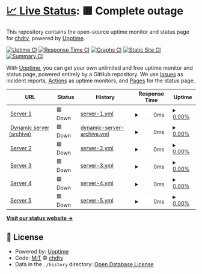 # [📈 Live Status](https://status.chd-tv.tk): <!--live status--> **🟥 Complete outage**

This repository contains the open-source uptime monitor and status page for [chdtv](https://status.chd-tv.tk), powered by [Upptime](https://github.com/upptime/upptime).

[![Uptime CI](https://github.com/chdtv/uptime/workflows/Uptime%20CI/badge.svg)](https://github.com/chdtv/uptime/actions?query=workflow%3A%22Uptime+CI%22)
[![Response Time CI](https://github.com/chdtv/uptime/workflows/Response%20Time%20CI/badge.svg)](https://github.com/chdtv/uptime/actions?query=workflow%3A%22Response+Time+CI%22)
[![Graphs CI](https://github.com/chdtv/uptime/workflows/Graphs%20CI/badge.svg)](https://github.com/chdtv/uptime/actions?query=workflow%3A%22Graphs+CI%22)
[![Static Site CI](https://github.com/chdtv/uptime/workflows/Static%20Site%20CI/badge.svg)](https://github.com/chdtv/uptime/actions?query=workflow%3A%22Static+Site+CI%22)
[![Summary CI](https://github.com/chdtv/uptime/workflows/Summary%20CI/badge.svg)](https://github.com/chdtv/uptime/actions?query=workflow%3A%22Summary+CI%22)

With [Upptime](https://upptime.js.org), you can get your own unlimited and free uptime monitor and status page, powered entirely by a GitHub repository. We use [Issues](https://github.com/chdtv/uptime/issues) as incident reports, [Actions](https://github.com/chdtv/uptime/actions) as uptime monitors, and [Pages](https://status.chd-tv.tk) for the status page.

<!--start: status pages-->
<!-- This summary is generated by Upptime (https://github.com/upptime/upptime) -->
<!-- Do not edit this manually, your changes will be overwritten -->
<!-- prettier-ignore -->
| URL | Status | History | Response Time | Uptime |
| --- | ------ | ------- | ------------- | ------ |
| <img alt="" src="https://icons.duckduckgo.com/ip3/stream1.chd-servers.ml.ico" height="13"> [Server 1](https://stream1.chd-servers.ml/) | 🟥 Down | [server-1.yml](https://github.com/chdtv/uptime/commits/HEAD/history/server-1.yml) | <details><summary><img alt="Response time graph" src="./graphs/server-1/response-time-week.png" height="20"> 0ms</summary><br><a href="https://status.chd-tv.tk/history/server-1"><img alt="Response time 1133" src="https://img.shields.io/endpoint?url=https%3A%2F%2Fraw.githubusercontent.com%2Fchdtv%2Fuptime%2FHEAD%2Fapi%2Fserver-1%2Fresponse-time.json"></a><br><a href="https://status.chd-tv.tk/history/server-1"><img alt="24-hour response time 0" src="https://img.shields.io/endpoint?url=https%3A%2F%2Fraw.githubusercontent.com%2Fchdtv%2Fuptime%2FHEAD%2Fapi%2Fserver-1%2Fresponse-time-day.json"></a><br><a href="https://status.chd-tv.tk/history/server-1"><img alt="7-day response time 0" src="https://img.shields.io/endpoint?url=https%3A%2F%2Fraw.githubusercontent.com%2Fchdtv%2Fuptime%2FHEAD%2Fapi%2Fserver-1%2Fresponse-time-week.json"></a><br><a href="https://status.chd-tv.tk/history/server-1"><img alt="30-day response time 1252" src="https://img.shields.io/endpoint?url=https%3A%2F%2Fraw.githubusercontent.com%2Fchdtv%2Fuptime%2FHEAD%2Fapi%2Fserver-1%2Fresponse-time-month.json"></a><br><a href="https://status.chd-tv.tk/history/server-1"><img alt="1-year response time 1133" src="https://img.shields.io/endpoint?url=https%3A%2F%2Fraw.githubusercontent.com%2Fchdtv%2Fuptime%2FHEAD%2Fapi%2Fserver-1%2Fresponse-time-year.json"></a></details> | <details><summary><a href="https://status.chd-tv.tk/history/server-1">0.00%</a></summary><a href="https://status.chd-tv.tk/history/server-1"><img alt="All-time uptime 52.45%" src="https://img.shields.io/endpoint?url=https%3A%2F%2Fraw.githubusercontent.com%2Fchdtv%2Fuptime%2FHEAD%2Fapi%2Fserver-1%2Fuptime.json"></a><br><a href="https://status.chd-tv.tk/history/server-1"><img alt="24-hour uptime 0.00%" src="https://img.shields.io/endpoint?url=https%3A%2F%2Fraw.githubusercontent.com%2Fchdtv%2Fuptime%2FHEAD%2Fapi%2Fserver-1%2Fuptime-day.json"></a><br><a href="https://status.chd-tv.tk/history/server-1"><img alt="7-day uptime 0.00%" src="https://img.shields.io/endpoint?url=https%3A%2F%2Fraw.githubusercontent.com%2Fchdtv%2Fuptime%2FHEAD%2Fapi%2Fserver-1%2Fuptime-week.json"></a><br><a href="https://status.chd-tv.tk/history/server-1"><img alt="30-day uptime 60.14%" src="https://img.shields.io/endpoint?url=https%3A%2F%2Fraw.githubusercontent.com%2Fchdtv%2Fuptime%2FHEAD%2Fapi%2Fserver-1%2Fuptime-month.json"></a><br><a href="https://status.chd-tv.tk/history/server-1"><img alt="1-year uptime 52.45%" src="https://img.shields.io/endpoint?url=https%3A%2F%2Fraw.githubusercontent.com%2Fchdtv%2Fuptime%2FHEAD%2Fapi%2Fserver-1%2Fuptime-year.json"></a></details>
| <img alt="" src="https://icons.duckduckgo.com/ip3/stream2-dynamic.chd-servers.ml.ico" height="13"> [Dynamic server (archive)](https://stream2-dynamic.chd-servers.ml/) | 🟥 Down | [dynamic-server-archive.yml](https://github.com/chdtv/uptime/commits/HEAD/history/dynamic-server-archive.yml) | <details><summary><img alt="Response time graph" src="./graphs/dynamic-server-archive/response-time-week.png" height="20"> 0ms</summary><br><a href="https://status.chd-tv.tk/history/dynamic-server-archive"><img alt="Response time 673" src="https://img.shields.io/endpoint?url=https%3A%2F%2Fraw.githubusercontent.com%2Fchdtv%2Fuptime%2FHEAD%2Fapi%2Fdynamic-server-archive%2Fresponse-time.json"></a><br><a href="https://status.chd-tv.tk/history/dynamic-server-archive"><img alt="24-hour response time 0" src="https://img.shields.io/endpoint?url=https%3A%2F%2Fraw.githubusercontent.com%2Fchdtv%2Fuptime%2FHEAD%2Fapi%2Fdynamic-server-archive%2Fresponse-time-day.json"></a><br><a href="https://status.chd-tv.tk/history/dynamic-server-archive"><img alt="7-day response time 0" src="https://img.shields.io/endpoint?url=https%3A%2F%2Fraw.githubusercontent.com%2Fchdtv%2Fuptime%2FHEAD%2Fapi%2Fdynamic-server-archive%2Fresponse-time-week.json"></a><br><a href="https://status.chd-tv.tk/history/dynamic-server-archive"><img alt="30-day response time 601" src="https://img.shields.io/endpoint?url=https%3A%2F%2Fraw.githubusercontent.com%2Fchdtv%2Fuptime%2FHEAD%2Fapi%2Fdynamic-server-archive%2Fresponse-time-month.json"></a><br><a href="https://status.chd-tv.tk/history/dynamic-server-archive"><img alt="1-year response time 673" src="https://img.shields.io/endpoint?url=https%3A%2F%2Fraw.githubusercontent.com%2Fchdtv%2Fuptime%2FHEAD%2Fapi%2Fdynamic-server-archive%2Fresponse-time-year.json"></a></details> | <details><summary><a href="https://status.chd-tv.tk/history/dynamic-server-archive">0.00%</a></summary><a href="https://status.chd-tv.tk/history/dynamic-server-archive"><img alt="All-time uptime 62.86%" src="https://img.shields.io/endpoint?url=https%3A%2F%2Fraw.githubusercontent.com%2Fchdtv%2Fuptime%2FHEAD%2Fapi%2Fdynamic-server-archive%2Fuptime.json"></a><br><a href="https://status.chd-tv.tk/history/dynamic-server-archive"><img alt="24-hour uptime 0.00%" src="https://img.shields.io/endpoint?url=https%3A%2F%2Fraw.githubusercontent.com%2Fchdtv%2Fuptime%2FHEAD%2Fapi%2Fdynamic-server-archive%2Fuptime-day.json"></a><br><a href="https://status.chd-tv.tk/history/dynamic-server-archive"><img alt="7-day uptime 0.00%" src="https://img.shields.io/endpoint?url=https%3A%2F%2Fraw.githubusercontent.com%2Fchdtv%2Fuptime%2FHEAD%2Fapi%2Fdynamic-server-archive%2Fuptime-week.json"></a><br><a href="https://status.chd-tv.tk/history/dynamic-server-archive"><img alt="30-day uptime 60.14%" src="https://img.shields.io/endpoint?url=https%3A%2F%2Fraw.githubusercontent.com%2Fchdtv%2Fuptime%2FHEAD%2Fapi%2Fdynamic-server-archive%2Fuptime-month.json"></a><br><a href="https://status.chd-tv.tk/history/dynamic-server-archive"><img alt="1-year uptime 62.86%" src="https://img.shields.io/endpoint?url=https%3A%2F%2Fraw.githubusercontent.com%2Fchdtv%2Fuptime%2FHEAD%2Fapi%2Fdynamic-server-archive%2Fuptime-year.json"></a></details>
| <img alt="" src="https://icons.duckduckgo.com/ip3/stream2.chd-servers.ml.ico" height="13"> [Server 2](https://stream2.chd-servers.ml/) | 🟥 Down | [server-2.yml](https://github.com/chdtv/uptime/commits/HEAD/history/server-2.yml) | <details><summary><img alt="Response time graph" src="./graphs/server-2/response-time-week.png" height="20"> 0ms</summary><br><a href="https://status.chd-tv.tk/history/server-2"><img alt="Response time 927" src="https://img.shields.io/endpoint?url=https%3A%2F%2Fraw.githubusercontent.com%2Fchdtv%2Fuptime%2FHEAD%2Fapi%2Fserver-2%2Fresponse-time.json"></a><br><a href="https://status.chd-tv.tk/history/server-2"><img alt="24-hour response time 0" src="https://img.shields.io/endpoint?url=https%3A%2F%2Fraw.githubusercontent.com%2Fchdtv%2Fuptime%2FHEAD%2Fapi%2Fserver-2%2Fresponse-time-day.json"></a><br><a href="https://status.chd-tv.tk/history/server-2"><img alt="7-day response time 0" src="https://img.shields.io/endpoint?url=https%3A%2F%2Fraw.githubusercontent.com%2Fchdtv%2Fuptime%2FHEAD%2Fapi%2Fserver-2%2Fresponse-time-week.json"></a><br><a href="https://status.chd-tv.tk/history/server-2"><img alt="30-day response time 1347" src="https://img.shields.io/endpoint?url=https%3A%2F%2Fraw.githubusercontent.com%2Fchdtv%2Fuptime%2FHEAD%2Fapi%2Fserver-2%2Fresponse-time-month.json"></a><br><a href="https://status.chd-tv.tk/history/server-2"><img alt="1-year response time 927" src="https://img.shields.io/endpoint?url=https%3A%2F%2Fraw.githubusercontent.com%2Fchdtv%2Fuptime%2FHEAD%2Fapi%2Fserver-2%2Fresponse-time-year.json"></a></details> | <details><summary><a href="https://status.chd-tv.tk/history/server-2">0.00%</a></summary><a href="https://status.chd-tv.tk/history/server-2"><img alt="All-time uptime 83.00%" src="https://img.shields.io/endpoint?url=https%3A%2F%2Fraw.githubusercontent.com%2Fchdtv%2Fuptime%2FHEAD%2Fapi%2Fserver-2%2Fuptime.json"></a><br><a href="https://status.chd-tv.tk/history/server-2"><img alt="24-hour uptime 0.00%" src="https://img.shields.io/endpoint?url=https%3A%2F%2Fraw.githubusercontent.com%2Fchdtv%2Fuptime%2FHEAD%2Fapi%2Fserver-2%2Fuptime-day.json"></a><br><a href="https://status.chd-tv.tk/history/server-2"><img alt="7-day uptime 0.00%" src="https://img.shields.io/endpoint?url=https%3A%2F%2Fraw.githubusercontent.com%2Fchdtv%2Fuptime%2FHEAD%2Fapi%2Fserver-2%2Fuptime-week.json"></a><br><a href="https://status.chd-tv.tk/history/server-2"><img alt="30-day uptime 60.14%" src="https://img.shields.io/endpoint?url=https%3A%2F%2Fraw.githubusercontent.com%2Fchdtv%2Fuptime%2FHEAD%2Fapi%2Fserver-2%2Fuptime-month.json"></a><br><a href="https://status.chd-tv.tk/history/server-2"><img alt="1-year uptime 83.00%" src="https://img.shields.io/endpoint?url=https%3A%2F%2Fraw.githubusercontent.com%2Fchdtv%2Fuptime%2FHEAD%2Fapi%2Fserver-2%2Fuptime-year.json"></a></details>
| <img alt="" src="https://icons.duckduckgo.com/ip3/stream3.chd-servers.ml.ico" height="13"> [Server 3](https://stream3.chd-servers.ml/) | 🟥 Down | [server-3.yml](https://github.com/chdtv/uptime/commits/HEAD/history/server-3.yml) | <details><summary><img alt="Response time graph" src="./graphs/server-3/response-time-week.png" height="20"> 0ms</summary><br><a href="https://status.chd-tv.tk/history/server-3"><img alt="Response time 1010" src="https://img.shields.io/endpoint?url=https%3A%2F%2Fraw.githubusercontent.com%2Fchdtv%2Fuptime%2FHEAD%2Fapi%2Fserver-3%2Fresponse-time.json"></a><br><a href="https://status.chd-tv.tk/history/server-3"><img alt="24-hour response time 0" src="https://img.shields.io/endpoint?url=https%3A%2F%2Fraw.githubusercontent.com%2Fchdtv%2Fuptime%2FHEAD%2Fapi%2Fserver-3%2Fresponse-time-day.json"></a><br><a href="https://status.chd-tv.tk/history/server-3"><img alt="7-day response time 0" src="https://img.shields.io/endpoint?url=https%3A%2F%2Fraw.githubusercontent.com%2Fchdtv%2Fuptime%2FHEAD%2Fapi%2Fserver-3%2Fresponse-time-week.json"></a><br><a href="https://status.chd-tv.tk/history/server-3"><img alt="30-day response time 1465" src="https://img.shields.io/endpoint?url=https%3A%2F%2Fraw.githubusercontent.com%2Fchdtv%2Fuptime%2FHEAD%2Fapi%2Fserver-3%2Fresponse-time-month.json"></a><br><a href="https://status.chd-tv.tk/history/server-3"><img alt="1-year response time 1010" src="https://img.shields.io/endpoint?url=https%3A%2F%2Fraw.githubusercontent.com%2Fchdtv%2Fuptime%2FHEAD%2Fapi%2Fserver-3%2Fresponse-time-year.json"></a></details> | <details><summary><a href="https://status.chd-tv.tk/history/server-3">0.00%</a></summary><a href="https://status.chd-tv.tk/history/server-3"><img alt="All-time uptime 70.78%" src="https://img.shields.io/endpoint?url=https%3A%2F%2Fraw.githubusercontent.com%2Fchdtv%2Fuptime%2FHEAD%2Fapi%2Fserver-3%2Fuptime.json"></a><br><a href="https://status.chd-tv.tk/history/server-3"><img alt="24-hour uptime 0.00%" src="https://img.shields.io/endpoint?url=https%3A%2F%2Fraw.githubusercontent.com%2Fchdtv%2Fuptime%2FHEAD%2Fapi%2Fserver-3%2Fuptime-day.json"></a><br><a href="https://status.chd-tv.tk/history/server-3"><img alt="7-day uptime 0.00%" src="https://img.shields.io/endpoint?url=https%3A%2F%2Fraw.githubusercontent.com%2Fchdtv%2Fuptime%2FHEAD%2Fapi%2Fserver-3%2Fuptime-week.json"></a><br><a href="https://status.chd-tv.tk/history/server-3"><img alt="30-day uptime 54.38%" src="https://img.shields.io/endpoint?url=https%3A%2F%2Fraw.githubusercontent.com%2Fchdtv%2Fuptime%2FHEAD%2Fapi%2Fserver-3%2Fuptime-month.json"></a><br><a href="https://status.chd-tv.tk/history/server-3"><img alt="1-year uptime 70.78%" src="https://img.shields.io/endpoint?url=https%3A%2F%2Fraw.githubusercontent.com%2Fchdtv%2Fuptime%2FHEAD%2Fapi%2Fserver-3%2Fuptime-year.json"></a></details>
| <img alt="" src="https://icons.duckduckgo.com/ip3/stream4-ru.chd-servers.ml.ico" height="13"> [Server 4](https://stream4-ru.chd-servers.ml/) | 🟥 Down | [server-4.yml](https://github.com/chdtv/uptime/commits/HEAD/history/server-4.yml) | <details><summary><img alt="Response time graph" src="./graphs/server-4/response-time-week.png" height="20"> 0ms</summary><br><a href="https://status.chd-tv.tk/history/server-4"><img alt="Response time 812" src="https://img.shields.io/endpoint?url=https%3A%2F%2Fraw.githubusercontent.com%2Fchdtv%2Fuptime%2FHEAD%2Fapi%2Fserver-4%2Fresponse-time.json"></a><br><a href="https://status.chd-tv.tk/history/server-4"><img alt="24-hour response time 0" src="https://img.shields.io/endpoint?url=https%3A%2F%2Fraw.githubusercontent.com%2Fchdtv%2Fuptime%2FHEAD%2Fapi%2Fserver-4%2Fresponse-time-day.json"></a><br><a href="https://status.chd-tv.tk/history/server-4"><img alt="7-day response time 0" src="https://img.shields.io/endpoint?url=https%3A%2F%2Fraw.githubusercontent.com%2Fchdtv%2Fuptime%2FHEAD%2Fapi%2Fserver-4%2Fresponse-time-week.json"></a><br><a href="https://status.chd-tv.tk/history/server-4"><img alt="30-day response time 843" src="https://img.shields.io/endpoint?url=https%3A%2F%2Fraw.githubusercontent.com%2Fchdtv%2Fuptime%2FHEAD%2Fapi%2Fserver-4%2Fresponse-time-month.json"></a><br><a href="https://status.chd-tv.tk/history/server-4"><img alt="1-year response time 812" src="https://img.shields.io/endpoint?url=https%3A%2F%2Fraw.githubusercontent.com%2Fchdtv%2Fuptime%2FHEAD%2Fapi%2Fserver-4%2Fresponse-time-year.json"></a></details> | <details><summary><a href="https://status.chd-tv.tk/history/server-4">0.00%</a></summary><a href="https://status.chd-tv.tk/history/server-4"><img alt="All-time uptime 8.66%" src="https://img.shields.io/endpoint?url=https%3A%2F%2Fraw.githubusercontent.com%2Fchdtv%2Fuptime%2FHEAD%2Fapi%2Fserver-4%2Fuptime.json"></a><br><a href="https://status.chd-tv.tk/history/server-4"><img alt="24-hour uptime 0.00%" src="https://img.shields.io/endpoint?url=https%3A%2F%2Fraw.githubusercontent.com%2Fchdtv%2Fuptime%2FHEAD%2Fapi%2Fserver-4%2Fuptime-day.json"></a><br><a href="https://status.chd-tv.tk/history/server-4"><img alt="7-day uptime 0.00%" src="https://img.shields.io/endpoint?url=https%3A%2F%2Fraw.githubusercontent.com%2Fchdtv%2Fuptime%2FHEAD%2Fapi%2Fserver-4%2Fuptime-week.json"></a><br><a href="https://status.chd-tv.tk/history/server-4"><img alt="30-day uptime 0.00%" src="https://img.shields.io/endpoint?url=https%3A%2F%2Fraw.githubusercontent.com%2Fchdtv%2Fuptime%2FHEAD%2Fapi%2Fserver-4%2Fuptime-month.json"></a><br><a href="https://status.chd-tv.tk/history/server-4"><img alt="1-year uptime 8.66%" src="https://img.shields.io/endpoint?url=https%3A%2F%2Fraw.githubusercontent.com%2Fchdtv%2Fuptime%2FHEAD%2Fapi%2Fserver-4%2Fuptime-year.json"></a></details>
| <img alt="" src="https://icons.duckduckgo.com/ip3/stream8.chd-servers.ml.ico" height="13"> [Server 5](https://stream8.chd-servers.ml/) | 🟥 Down | [server-5.yml](https://github.com/chdtv/uptime/commits/HEAD/history/server-5.yml) | <details><summary><img alt="Response time graph" src="./graphs/server-5/response-time-week.png" height="20"> 0ms</summary><br><a href="https://status.chd-tv.tk/history/server-5"><img alt="Response time 554" src="https://img.shields.io/endpoint?url=https%3A%2F%2Fraw.githubusercontent.com%2Fchdtv%2Fuptime%2FHEAD%2Fapi%2Fserver-5%2Fresponse-time.json"></a><br><a href="https://status.chd-tv.tk/history/server-5"><img alt="24-hour response time 0" src="https://img.shields.io/endpoint?url=https%3A%2F%2Fraw.githubusercontent.com%2Fchdtv%2Fuptime%2FHEAD%2Fapi%2Fserver-5%2Fresponse-time-day.json"></a><br><a href="https://status.chd-tv.tk/history/server-5"><img alt="7-day response time 0" src="https://img.shields.io/endpoint?url=https%3A%2F%2Fraw.githubusercontent.com%2Fchdtv%2Fuptime%2FHEAD%2Fapi%2Fserver-5%2Fresponse-time-week.json"></a><br><a href="https://status.chd-tv.tk/history/server-5"><img alt="30-day response time 0" src="https://img.shields.io/endpoint?url=https%3A%2F%2Fraw.githubusercontent.com%2Fchdtv%2Fuptime%2FHEAD%2Fapi%2Fserver-5%2Fresponse-time-month.json"></a><br><a href="https://status.chd-tv.tk/history/server-5"><img alt="1-year response time 554" src="https://img.shields.io/endpoint?url=https%3A%2F%2Fraw.githubusercontent.com%2Fchdtv%2Fuptime%2FHEAD%2Fapi%2Fserver-5%2Fresponse-time-year.json"></a></details> | <details><summary><a href="https://status.chd-tv.tk/history/server-5">0.00%</a></summary><a href="https://status.chd-tv.tk/history/server-5"><img alt="All-time uptime 46.33%" src="https://img.shields.io/endpoint?url=https%3A%2F%2Fraw.githubusercontent.com%2Fchdtv%2Fuptime%2FHEAD%2Fapi%2Fserver-5%2Fuptime.json"></a><br><a href="https://status.chd-tv.tk/history/server-5"><img alt="24-hour uptime 0.00%" src="https://img.shields.io/endpoint?url=https%3A%2F%2Fraw.githubusercontent.com%2Fchdtv%2Fuptime%2FHEAD%2Fapi%2Fserver-5%2Fuptime-day.json"></a><br><a href="https://status.chd-tv.tk/history/server-5"><img alt="7-day uptime 0.00%" src="https://img.shields.io/endpoint?url=https%3A%2F%2Fraw.githubusercontent.com%2Fchdtv%2Fuptime%2FHEAD%2Fapi%2Fserver-5%2Fuptime-week.json"></a><br><a href="https://status.chd-tv.tk/history/server-5"><img alt="30-day uptime 0.00%" src="https://img.shields.io/endpoint?url=https%3A%2F%2Fraw.githubusercontent.com%2Fchdtv%2Fuptime%2FHEAD%2Fapi%2Fserver-5%2Fuptime-month.json"></a><br><a href="https://status.chd-tv.tk/history/server-5"><img alt="1-year uptime 46.33%" src="https://img.shields.io/endpoint?url=https%3A%2F%2Fraw.githubusercontent.com%2Fchdtv%2Fuptime%2FHEAD%2Fapi%2Fserver-5%2Fuptime-year.json"></a></details>

<!--end: status pages-->

[**Visit our status website →**](https://status.chd-tv.tk)

## 📄 License

- Powered by: [Upptime](https://github.com/upptime/upptime)
- Code: [MIT](./LICENSE) © [chdtv](https://status.chd-tv.tk)
- Data in the `./history` directory: [Open Database License](https://opendatacommons.org/licenses/odbl/1-0/)
